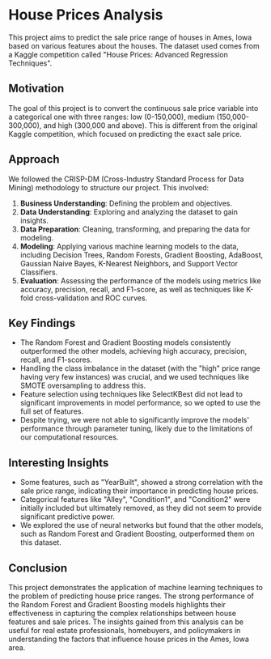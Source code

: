 # House Prices Analysis

This project aims to predict the sale price range of houses in Ames, Iowa based on various features about the houses. The dataset used comes from a Kaggle competition called "House Prices: Advanced Regression Techniques".

## Motivation
The goal of this project is to convert the continuous sale price variable into a categorical one with three ranges: low (0-150,000), medium (150,000-300,000), and high (300,000 and above). This is different from the original Kaggle competition, which focused on predicting the exact sale price.

## Approach
We followed the CRISP-DM (Cross-Industry Standard Process for Data Mining) methodology to structure our project. This involved:

1. **Business Understanding**: Defining the problem and objectives.
2. **Data Understanding**: Exploring and analyzing the dataset to gain insights.
3. **Data Preparation**: Cleaning, transforming, and preparing the data for modeling.
4. **Modeling**: Applying various machine learning models to the data, including Decision Trees, Random Forests, Gradient Boosting, AdaBoost, Gaussian Naive Bayes, K-Nearest Neighbors, and Support Vector Classifiers.
5. **Evaluation**: Assessing the performance of the models using metrics like accuracy, precision, recall, and F1-score, as well as techniques like K-fold cross-validation and ROC curves.

## Key Findings
- The Random Forest and Gradient Boosting models consistently outperformed the other models, achieving high accuracy, precision, recall, and F1-scores.
- Handling the class imbalance in the dataset (with the "high" price range having very few instances) was crucial, and we used techniques like SMOTE oversampling to address this.
- Feature selection using techniques like SelectKBest did not lead to significant improvements in model performance, so we opted to use the full set of features.
- Despite trying, we were not able to significantly improve the models' performance through parameter tuning, likely due to the limitations of our computational resources.

## Interesting Insights
- Some features, such as "YearBuilt", showed a strong correlation with the sale price range, indicating their importance in predicting house prices.
- Categorical features like "Alley", "Condition1", and "Condition2" were initially included but ultimately removed, as they did not seem to provide significant predictive power.
- We explored the use of neural networks but found that the other models, such as Random Forest and Gradient Boosting, outperformed them on this dataset.

## Conclusion
This project demonstrates the application of machine learning techniques to the problem of predicting house price ranges. The strong performance of the Random Forest and Gradient Boosting models highlights their effectiveness in capturing the complex relationships between house features and sale prices. The insights gained from this analysis can be useful for real estate professionals, homebuyers, and policymakers in understanding the factors that influence house prices in the Ames, Iowa area.